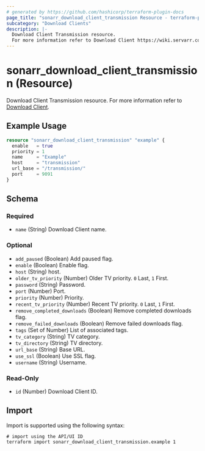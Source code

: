 ```yaml
---
# generated by https://github.com/hashicorp/terraform-plugin-docs
page_title: "sonarr_download_client_transmission Resource - terraform-provider-sonarr"
subcategory: "Download Clients"
description: |-
  Download Client Transmission resource.
  For more information refer to Download Client https://wiki.servarr.com/sonarr/settings#download-clients.
---
```


# sonarr_download_client_transmission (Resource)

[subcategory:Download Clients]: #
Download Client Transmission resource.
For more information refer to [Download Client](https://wiki.servarr.com/sonarr/settings#download-clients).

## Example Usage

```terraform
resource "sonarr_download_client_transmission" "example" {
  enable   = true
  priority = 1
  name     = "Example"
  host     = "transmission"
  url_base = "/transmission/"
  port     = 9091
}
```

<!-- schema generated by tfplugindocs -->
## Schema

### Required

- `name` (String) Download Client name.

### Optional

- `add_paused` (Boolean) Add paused flag.
- `enable` (Boolean) Enable flag.
- `host` (String) host.
- `older_tv_priority` (Number) Older TV priority. `0` Last, `1` First.
- `password` (String) Password.
- `port` (Number) Port.
- `priority` (Number) Priority.
- `recent_tv_priority` (Number) Recent TV priority. `0` Last, `1` First.
- `remove_completed_downloads` (Boolean) Remove completed downloads flag.
- `remove_failed_downloads` (Boolean) Remove failed downloads flag.
- `tags` (Set of Number) List of associated tags.
- `tv_category` (String) TV category.
- `tv_directory` (String) TV directory.
- `url_base` (String) Base URL.
- `use_ssl` (Boolean) Use SSL flag.
- `username` (String) Username.

### Read-Only

- `id` (Number) Download Client ID.

## Import

Import is supported using the following syntax:

```shell
# import using the API/UI ID
terraform import sonarr_download_client_transmission.example 1
```
